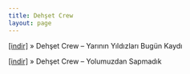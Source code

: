 ```yaml
---
title: Dehşet Crew
layout: page
---
```


<a href="https://cloud.mail.ru/public/cd435cf4c909/Dehset%20Crew%20-%20Yarinin%20Yildizlari%20Bugun%20Kaydi" target="_blank">[indir]</a>  »  Dehşet Crew &#8211; Yarının Yıldızları Bugün Kaydı

<a href="https://cloud.mail.ru/public/24eb8b2bfd8b/Dehset%20Crew%20-%20Yolumuzdan%20Sapmadik" target="_blank">[indir]</a>  »  Dehşet Crew &#8211; Yolumuzdan Sapmadık